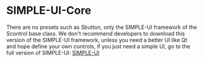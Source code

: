 # SIMPLE-UI-Core
There are no presets such as Sbutton, only the SIMPLE-UI framework of the Scontrol base class.
We don't recommend developers to download this version of the SIMPLE-UI framework, unless you need a better UI like Qt and hope define your own controls, if you just need a simple UI, go to the full version of SIMPLE-UI:
[SIMPLE-UI](https://github.com/Tianxiaoxiao1021/SIMPLE-UI)

